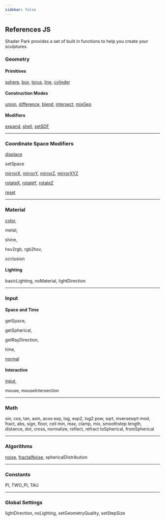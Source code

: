 ```yaml
---
sidebar: false
---
```

## References JS
Shader Park provides a set of built in functions to help you create your sculptures.

### Geometry
#### Primitives
[sphere](/references-js/geometries/sphere.html), [box](/references-js/geometries/box.html), [torus](/references-js/geometries/torus.html), [line](/references-js/geometries/line.html), [cylinder](/references-js/geometries/cylinder.html)

#### Construction Modes
[union](/references-js/operations/union.html), [difference](/references-js/operations/difference.html), [blend](/references-js/operations/blend.html), [intersect](/references-js/operations/intersect.html), [mixGeo](/references-js/operations/mixGeo.html)

#### Modifiers
[expand](/references-js/operations/expand.html), [shell](/references-js/operations/shell.html), [setSDF](/references-js/operations/setSDF.html)

------

### Coordinate Space Modifiers 
[displace](/references-js/operations/displace.html)

setSpace

[mirrorX](/references-js/operations/mirrorX.html), [mirrorY](/references-js/operations/mirrorY.html), [mirrorZ](/references-js/operations/mirrorX.html), [mirrorXYZ](/references-js/operations/mirrorXYZ.html)

[rotateX](/references-js/operations/rotateX.html), [rotateY](/references-js/operations/rotateY.html), [rotateZ](/references-js/operations/rotateZ.html)

[reset](/references-js/operations/reset.html)



------

### Material

[color](/references-js/color/color.html), 

metal,

shine,

hsv2rgb, rgb2hsv, 

occlusion

#### Lighting
basicLighting, noMaterial, lightDirection

------


### Input

#### Space and Time

getSpace, 

getSpherical,

getRayDirection,

time,

[normal](/references-js/input/normal.html)


#### Interactive

[input](/references-js/input/input.html), 

mouse, mouseIntersection


------

### Math

sin, cos, tan, asin, acos 
exp, log, exp2, log2
pow, sqrt, inversesqrt
mod, fract, abs, sign, floor, ceil
min, max, clamp, mix, smoothstep
length, distance, dot, cross, normalize, reflect, refract
toSpherical, fromSpherical

------

### Algorithms
[noise](/references-js/algorithms/noise.html), [fractalNoise](/references-js/algorithms/fractalNoise.html), 
sphericalDistribution

------

### Constants

PI, TWO_PI, TAU

------

### Global Settings

lightDirection, noLighting, setGeometryQuality, setStepSize


